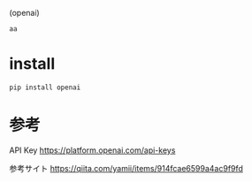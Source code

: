 (openai)

```
aa
```

# install
```
pip install openai
```

# 参考
API Key
https://platform.openai.com/api-keys

参考サイト
https://qiita.com/yamii/items/914fcae6599a4ac9f9fd

